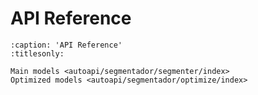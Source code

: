 
# API Reference
```{toctree}
:caption: 'API Reference'
:titlesonly:

Main models <autoapi/segmentador/segmenter/index>
Optimized models <autoapi/segmentador/optimize/index>
```